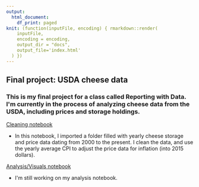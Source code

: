 ```yaml
---
output:
  html_document:
    df_print: paged
knit: (function(inputFile, encoding) { rmarkdown::render(
    inputFile,
    encoding = encoding,
    output_dir = "docs",
    output_file='index.html'
  ) })
---
```


## Final project: USDA cheese data

### This is my final project for a class called Reporting with Data. I'm currently in the process of analyzing cheese data from the USDA, including prices and storage holdings.

[Cleaning notebook](https://athenahawkins.github.io/athena-final/01-cleaning.html)

- In this notebook, I imported a folder filled with yearly cheese storage and price data dating from 2000 to the present. I clean the data, and use the yearly average CPI to adjust the price data for inflation (into 2015 dollars).

[Analysis/Visuals notebook](https://athenahawkins.github.io/athena-final/02-analysis.html)

- I'm still working on my analysis notebook.
